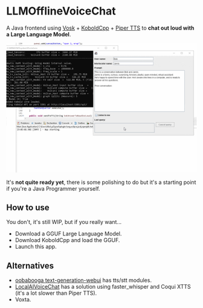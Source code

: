 # LLMOfflineVoiceChat

A Java frontend using [Vosk](https://github.com/alphacep/vosk-api) + [KoboldCpp](https://github.com/LostRuins/koboldcpp) + [Piper TTS](https://github.com/rhasspy/piper) to **chat out loud with a Large Language Model**.

![demo](example.gif)

It's **not quite ready yet**, there is some polishing to do but it's a starting point if you're a Java Programmer yourself.


## How to use

You don't, it's still WIP, but if you really want...

* Download a GGUF Large Language Model.
* Download KoboldCpp and load the GGUF.
* Launch this app.


## Alternatives
* [oobabooga text-generation-webui](https://github.com/oobabooga/text-generation-webui) has tts/stt modules.
* [LocalAIVoiceChat](https://github.com/KoljaB/LocalAIVoiceChat) has a solution using faster_whisper and Coqui XTTS (it's a lot slower than Piper TTS).
* Voxta.